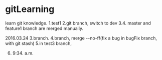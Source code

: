 # gitLearning
learn git knowledge.
1.test1
2.git branch, switch to dev
3.4. master and feature1 branch are merged manually.

2016.03.24
3.branch.
4.branch, merge --no-ff(fix a bug in bugFix branch, with git stash)
5.in test3 branch, 

6. 9:34. a.m.
